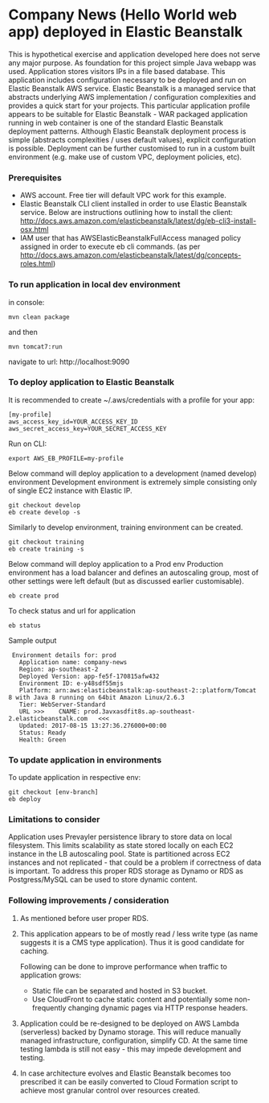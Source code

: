 Company News (Hello World web app) deployed in Elastic Beanstalk 
===============

This is hypothetical exercise and application developed here does not serve any major purpose.
As foundation for this project simple Java webapp was used. Application stores visitors IPs in a file based database.
This application includes configuration necessary to be deployed and run on Elastic Beanstalk AWS service. Elastic Beanstalk is a managed service that abstracts underlying AWS implementation / configuration complexities 
and provides a quick start for your projects. This particular application profile appears to be suitable for Elastic Beanstalk - WAR packaged application running in web container is one of the standard Elastic Beanstalk deployment patterns.
Although Elastic Beanstalk deployment process is simple (abstracts complexities / uses default values), explicit configuration is possible. Deployment can be further customised to run in a custom built environment (e.g. make use of custom VPC, deployment policies, etc).

### Prerequisites

* AWS account. Free tier will default VPC work for this example. 
* Elastic Beanstalk CLI client installed in order to use Elastic Beanstalk service. Below are instructions outlining how to install the client: http://docs.aws.amazon.com/elasticbeanstalk/latest/dg/eb-cli3-install-osx.html
* IAM user that has AWSElasticBeanstalkFullAccess managed policy assigned in order to execute eb cli commands. (as per http://docs.aws.amazon.com/elasticbeanstalk/latest/dg/concepts-roles.html)


### To run application in local dev environment 

in console:

    mvn clean package
    
and then

    mvn tomcat7:run

navigate to url: http://localhost:9090
    
### To deploy application to Elastic Beanstalk

It is recommended to create ~/.aws/credentials with a profile for your app:

    [my-profile]
    aws_access_key_id=YOUR_ACCESS_KEY_ID
    aws_secret_access_key=YOUR_SECRET_ACCESS_KEY

Run on CLI:

    export AWS_EB_PROFILE=my-profile


Below command will deploy application to a development (named develop) environment
Development environment is extremely simple consisting only of single EC2 instance with Elastic IP.

    git checkout develop
    eb create develop -s

Similarly to develop environment, training environment can be created.

    git checkout training
    eb create training -s

Below command will deploy application to a Prod env
Production environment has a load balancer and defines an autoscaling group, most of other settings were left default (but as discussed earlier customisable).
    
    eb create prod

To check status and url for application
    
    eb status
    
Sample output

     Environment details for: prod
       Application name: company-news
       Region: ap-southeast-2
       Deployed Version: app-fe5f-170815afw432
       Environment ID: e-y48sdf55mjs
       Platform: arn:aws:elasticbeanstalk:ap-southeast-2::platform/Tomcat 8 with Java 8 running on 64bit Amazon Linux/2.6.3
       Tier: WebServer-Standard
       URL >>>    CNAME: prod.3avxasdfit8s.ap-southeast-2.elasticbeanstalk.com   <<<
       Updated: 2017-08-15 13:27:36.276000+00:00
       Status: Ready
       Health: Green   
       
### To update application in environments

To update application in respective env:

    git checkout [env-branch]
    eb deploy
    
### Limitations to consider

Application uses Prevayler persistence library to store data on local filesystem. This limits scalability as state stored locally on each EC2 instance in the LB autoscaling pool. State is partitioned across EC2 instances and not replicated - that could be a problem if correctness of data is important. 
To address this proper RDS storage as Dynamo or RDS as Postgress/MySQL can be used to store dynamic content.

### Following improvements / consideration

1. As mentioned before user proper RDS.

2. This application appears to be of mostly read / less write type (as name suggests it is a CMS type application). 
Thus it is good candidate for caching. 

    Following can be done to improve performance when traffic to application grows: 

    * Static file can be separated and hosted in S3 bucket.
    * Use CloudFront to cache static content and potentially some non-frequently changing dynamic pages via HTTP response headers.

3. Application could be re-designed to be deployed on AWS Lambda (serverless) backed by Dynamo storage. This will reduce manually managed infrastructure, configuration, simplify CD. At the same time testing lambda is still not easy - this may impede development and testing.
4. In case architecture evolves and Elastic Beanstalk becomes too prescribed it can be easily converted to Cloud Formation script to achieve most granular control over resources created.
